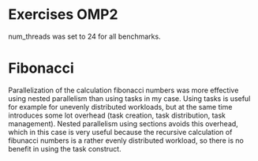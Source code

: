 # Exercises OMP2

num_threads was set to 24 for all benchmarks.

# Fibonacci

Parallelization of the calculation fibonacci numbers was more effective using nested parallelism than using tasks in my case. Using tasks is useful for example for unevenly distributed workloads, but at the same time introduces some lot overhead (task creation, task distribution, task management). Nested parallelism using sections avoids this overhead, which in this case is very useful because the recursive calculation of fibunacci numbers is a rather evenly distributed workload, so there is no benefit in using the task construct.

